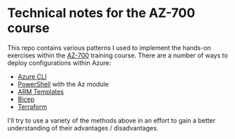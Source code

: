 # Technical notes for the AZ-700 course
This repo contains various patterns I used to implement the hands-on exercises within the [AZ-700](https://learn.microsoft.com/en-us/training/paths/design-implement-microsoft-azure-networking-solutions-az-700/) training course. There are a number of ways to deploy configurations within Azure:  

 - [Azure CLI](https://learn.microsoft.com/en-us/cli/azure/)
 - [PowerShell](https://learn.microsoft.com/en-us/powershell/azure/?view=azps-9.2.0) with the Az module
 - [ARM Templates](https://learn.microsoft.com/en-us/azure/azure-resource-manager/templates/)
 - [Bicep](https://learn.microsoft.com/en-us/azure/azure-resource-manager/bicep/)
 - [Terraform](https://learn.microsoft.com/en-us/azure/developer/terraform/)

I'll try to use a variety of the methods above in an effort to gain a better understanding of their advantages / disadvantages.